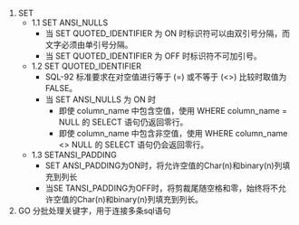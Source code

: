 1. SET
    + 1.1 SET ANSI_NULLS 
      + 当 SET QUOTED_IDENTIFIER 为 ON 时标识符可以由双引号分隔，而文字必须由单引号分隔。
      + 当 SET QUOTED_IDENTIFIER 为 OFF 时标识符不可加引号。
    + 1.2 SET QUOTED_IDENTIFIER
      + SQL-92 标准要求在对空值进行等于 (=) 或不等于 (<>) 比较时取值为 FALSE。
      + 当 SET ANSI_NULLS 为 ON 时
        + 即使 column_name 中包含空值，使用 WHERE column_name = NULL 的 SELECT 语句仍返回零行。
        + 即使 column_name 中包含非空值，使用 WHERE column_name <> NULL 的 SELECT 语句仍会返回零行。
    + 1.3 SETANSI_PADDING
        + SET ANSI_PADDING为ON时，将允许空值的Char(n)和binary(n)列填充到列长
        + 当SE TANSI_PADDING为OFF时，将剪裁尾随空格和零，始终将不允许空值的Char(n)和binary(n)列填充到列长。
2. GO
 分批处理关键字，用于连接多条sql语句
